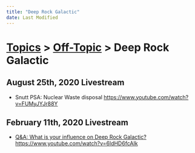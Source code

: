 ```yaml
---
title: "Deep Rock Galactic"
date: Last Modified
---
```

# [Topics](../../topics.md) > [Off-Topic](../../topics/off-topic.md) > Deep Rock Galactic

## August 25th, 2020 Livestream
* Snutt PSA: Nuclear Waste disposal https://www.youtube.com/watch?v=FUMyJYJr88Y

## February 11th, 2020 Livestream
* [Q&A: What is your influence on Deep Rock Galactic?](../../transcriptions/yt-6ldHD6fcAIk.md) https://www.youtube.com/watch?v=6ldHD6fcAIk
